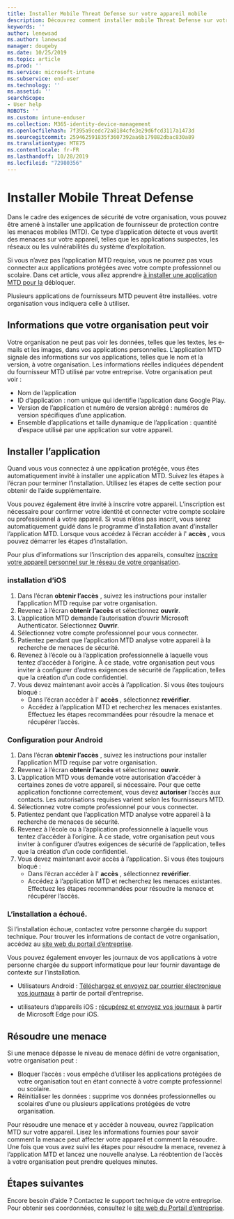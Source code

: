 ```yaml
---
title: Installer Mobile Threat Defense sur votre appareil mobile
description: Découvrez comment installer mobile Threat Defense sur votre appareil mobile.
keywords: ''
author: lenewsad
ms.author: lanewsad
manager: dougeby
ms.date: 10/25/2019
ms.topic: article
ms.prod: ''
ms.service: microsoft-intune
ms.subservice: end-user
ms.technology: ''
ms.assetid: ''
searchScope:
- User help
ROBOTS: ''
ms.custom: intune-enduser
ms.collection: M365-identity-device-management
ms.openlocfilehash: 7f395a9cedc72a8184cfe3e29d6fcd3117a1473d
ms.sourcegitcommit: 259462591835f3607392aa6b179882dbac830a89
ms.translationtype: MTE75
ms.contentlocale: fr-FR
ms.lasthandoff: 10/28/2019
ms.locfileid: "72980356"
---
```

# <a name="install-mobile-threat-defense"></a>Installer Mobile Threat Defense   

Dans le cadre des exigences de sécurité de votre organisation, vous pouvez être amené à installer une application de fournisseur de protection contre les menaces mobiles (MTD). Ce type d’application détecte et vous avertit des menaces sur votre appareil, telles que les applications suspectes, les réseaux ou les vulnérabilités du système d’exploitation.  

Si vous n’avez pas l’application MTD requise, vous ne pourrez pas vous connecter aux applications protégées avec votre compte professionnel ou scolaire. Dans cet article, vous allez apprendre [à installer une application MTD pour la](set-up-mobile-threat-defense.md#install-app) débloquer.  

Plusieurs applications de fournisseurs MTD peuvent être installées. votre organisation vous indiquera celle à utiliser. 


## <a name="information-your-organization-can-see"></a>Informations que votre organisation peut voir   

Votre organisation ne peut pas voir les données, telles que les textes, les e-mails et les images, dans vos applications personnelles. L’application MTD signale des informations sur vos applications, telles que le nom et la version, à votre organisation. Les informations réelles indiquées dépendent du fournisseur MTD utilisé par votre entreprise. Votre organisation peut voir :   

* Nom de l’application  
* ID d’application : nom unique qui identifie l’application dans Google Play.  
* Version de l’application et numéro de version abrégé : numéros de version spécifiques d’une application.  
* Ensemble d’applications et taille dynamique de l’application : quantité d’espace utilisé par une application sur votre appareil. 


## <a name="install-app"></a>Installer l’application    
Quand vous vous connectez à une application protégée, vous êtes automatiquement invité à installer une application MTD. Suivez les étapes à l’écran pour terminer l’installation. Utilisez les étapes de cette section pour obtenir de l’aide supplémentaire.  
 
Vous pouvez également être invité à inscrire votre appareil. L’inscription est nécessaire pour confirmer votre identité et connecter votre compte scolaire ou professionnel à votre appareil. Si vous n’êtes pas inscrit, vous serez automatiquement guidé dans le programme d’installation avant d’installer l’application MTD. Lorsque vous accédez à l’écran accéder à l' **accès** , vous pouvez démarrer les étapes d’installation.  

Pour plus d’informations sur l’inscription des appareils, consultez [inscrire votre appareil personnel sur le réseau de votre organisation](https://docs.microsoft.com/azure/active-directory/user-help/user-help-register-device-on-network).  

### <a name="ios-setup"></a>installation d’iOS  

1. Dans l’écran **obtenir l’accès** , suivez les instructions pour installer l’application MTD requise par votre organisation.   
2. Revenez à l’écran **obtenir l’accès** et sélectionnez **ouvrir**.  
3. L’application MTD demande l’autorisation d’ouvrir Microsoft Authenticator. Sélectionnez **Ouvrir**. 
4. Sélectionnez votre compte professionnel pour vous connecter. 
5. Patientez pendant que l’application MTD analyse votre appareil à la recherche de menaces de sécurité. 
6. Revenez à l’école ou à l’application professionnelle à laquelle vous tentez d’accéder à l’origine. À ce stade, votre organisation peut vous inviter à configurer d’autres exigences de sécurité de l’application, telles que la création d’un code confidentiel.   
7. Vous devez maintenant avoir accès à l’application. Si vous êtes toujours bloqué :  
    * Dans l’écran accéder à l' **accès** , sélectionnez **revérifier**.  
    * Accédez à l’application MTD et recherchez les menaces existantes. Effectuez les étapes recommandées pour résoudre la menace et récupérer l’accès.    

### <a name="android-setup"></a>Configuration pour Android 

1. Dans l’écran **obtenir l’accès** , suivez les instructions pour installer l’application MTD requise par votre organisation.  
2. Revenez à l’écran **obtenir l’accès** et sélectionnez **ouvrir**.  
3. L’application MTD vous demande votre autorisation d’accéder à certaines zones de votre appareil, si nécessaire. Pour que cette application fonctionne correctement, vous devez **autoriser** l’accès aux contacts. Les autorisations requises varient selon les fournisseurs MTD.  
4. Sélectionnez votre compte professionnel pour vous connecter.  
5. Patientez pendant que l’application MTD analyse votre appareil à la recherche de menaces de sécurité.  
6. Revenez à l’école ou à l’application professionnelle à laquelle vous tentez d’accéder à l’origine. À ce stade, votre organisation peut vous inviter à configurer d’autres exigences de sécurité de l’application, telles que la création d’un code confidentiel.  
7. Vous devez maintenant avoir accès à l’application. Si vous êtes toujours bloqué :  
    * Dans l’écran accéder à l' **accès** , sélectionnez **revérifier**.  
    * Accédez à l’application MTD et recherchez les menaces existantes. Effectuez les étapes recommandées pour résoudre la menace et récupérer l’accès.  

### <a name="installation-failed"></a>L’installation a échoué.  

Si l’installation échoue, contactez votre personne chargée du support technique. Pour trouver les informations de contact de votre organisation, accédez au [site web du portail d’entreprise](https://go.microsoft.com/fwlink/?linkid=2010980).  

Vous pouvez également envoyer les journaux de vos applications à votre personne chargée du support informatique pour leur fournir davantage de contexte sur l’installation.  
* Utilisateurs Android : [Téléchargez et envoyez par courrier électronique vos journaux](https://docs.microsoft.com/intune-user-help/send-logs-to-your-it-admin-by-email-android) à partir de portail d’entreprise.   

* utilisateurs d’appareils iOS : [récupérez et envoyez vos journaux](https://docs.microsoft.com/intune/apps/manage-microsoft-edge#use-microsoft-edge-on-ios-to-access-managed-app-logs) à partir de Microsoft Edge pour iOS.  

## <a name="resolve-a-threat"></a>Résoudre une menace  
Si une menace dépasse le niveau de menace défini de votre organisation, votre organisation peut :  
   
* Bloquer l’accès : vous empêche d’utiliser les applications protégées de votre organisation tout en étant connecté à votre compte professionnel ou scolaire.  
* Réinitialiser les données : supprime vos données professionnelles ou scolaires d’une ou plusieurs applications protégées de votre organisation.  

Pour résoudre une menace et y accéder à nouveau, ouvrez l’application MTD sur votre appareil. Lisez les informations fournies pour savoir comment la menace peut affecter votre appareil et comment la résoudre. Une fois que vous avez suivi les étapes pour résoudre la menace, revenez à l’application MTD et lancez une nouvelle analyse. La réobtention de l’accès à votre organisation peut prendre quelques minutes.  

## <a name="next-steps"></a>Étapes suivantes  

Encore besoin d’aide ? Contactez le support technique de votre entreprise. Pour obtenir ses coordonnées, consultez le [site web du Portail d’entreprise](https://go.microsoft.com/fwlink/?linkid=2010980).

